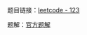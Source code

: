 题目链接：[leetcode - 123](https://leetcode-cn.com/problems/best-time-to-buy-and-sell-stock-iii/)

题解：[官方题解](https://leetcode-cn.com/problems/best-time-to-buy-and-sell-stock-iii/solution/mai-mai-gu-piao-de-zui-jia-shi-ji-iii-by-wrnt/)